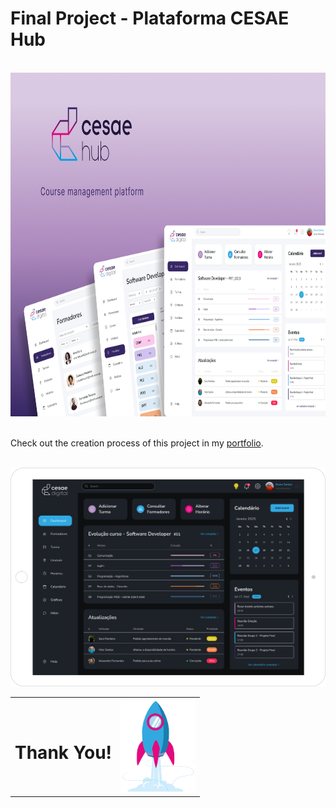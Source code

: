 # Final Project - Plataforma CESAE Hub
<br>
<div align="center">
  <img alt="Cesae Hub Cover" height="550" src="./images/Cover(1).png">
</div> 
<div>
  <br>
  <p>Check out the creation process of this project in my <a href="https://readymag.website/u1230609390/natana/cesaehub/" target="_blank">portfolio</a>.</p>
</div>
<div align="center">
  <br>
  <img alt="Cesae Hub desktop" height="350" src="./images/DarkModeTablet.png">
</div> 
<table width="100%">
  <tr>
    <td align="center">
      <h1>Thank You!</h1>
    </td>
    <td align="right">
      <img alt="Cesae Hub desktop" height="150" src="./images/sucess.png">
    </td>
  </tr>
</table>



 
